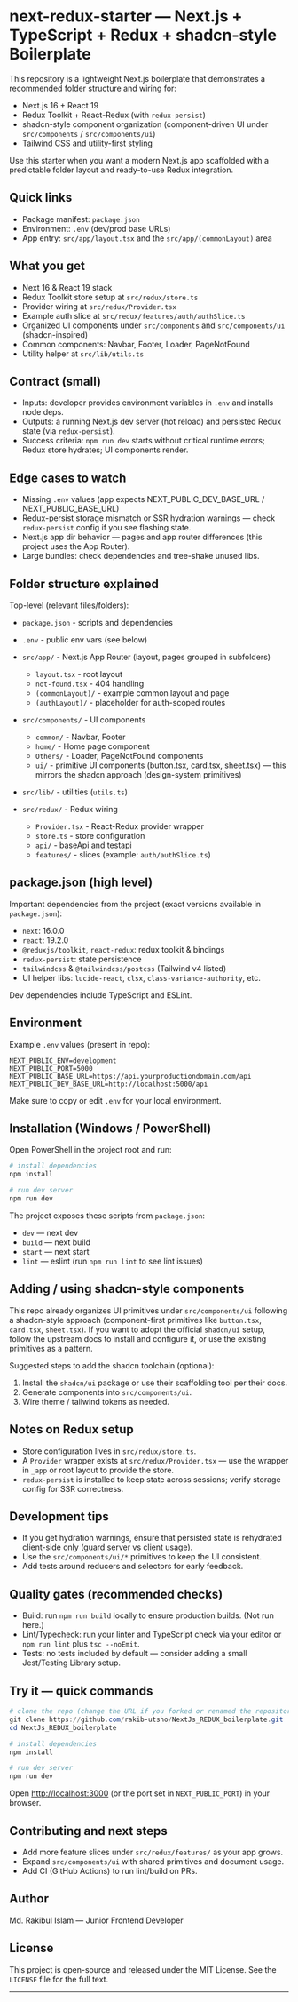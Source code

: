 # next-redux-starter — Next.js + TypeScript + Redux + shadcn-style Boilerplate

This repository is a lightweight Next.js boilerplate that demonstrates a recommended folder structure and wiring for:

- Next.js 16 + React 19
- Redux Toolkit + React-Redux (with `redux-persist`)
- shadcn-style component organization (component-driven UI under `src/components` / `src/components/ui`)
- Tailwind CSS and utility-first styling

Use this starter when you want a modern Next.js app scaffolded with a predictable folder layout and ready-to-use Redux integration.

## Quick links

- Package manifest: `package.json`
- Environment: `.env` (dev/prod base URLs)
- App entry: `src/app/layout.tsx` and the `src/app/(commonLayout)` area

## What you get

- Next 16 & React 19 stack
- Redux Toolkit store setup at `src/redux/store.ts`
- Provider wiring at `src/redux/Provider.tsx`
- Example auth slice at `src/redux/features/auth/authSlice.ts`
- Organized UI components under `src/components` and `src/components/ui` (shadcn-inspired)
- Common components: Navbar, Footer, Loader, PageNotFound
- Utility helper at `src/lib/utils.ts`

## Contract (small)

- Inputs: developer provides environment variables in `.env` and installs node deps.
- Outputs: a running Next.js dev server (hot reload) and persisted Redux state (via `redux-persist`).
- Success criteria: `npm run dev` starts without critical runtime errors; Redux store hydrates; UI components render.

## Edge cases to watch

- Missing `.env` values (app expects NEXT_PUBLIC_DEV_BASE_URL / NEXT_PUBLIC_BASE_URL)
- Redux-persist storage mismatch or SSR hydration warnings — check `redux-persist` config if you see flashing state.
- Next.js app dir behavior — pages and app router differences (this project uses the App Router).
- Large bundles: check dependencies and tree-shake unused libs.

## Folder structure explained

Top-level (relevant files/folders):

- `package.json` - scripts and dependencies
- `.env` - public env vars (see below)
- `src/app/` - Next.js App Router (layout, pages grouped in subfolders)
  - `layout.tsx` - root layout
  - `not-found.tsx` - 404 handling
  - `(commonLayout)/` - example common layout and page
  - `(authLayout)/` - placeholder for auth-scoped routes

- `src/components/` - UI components
  - `common/` - Navbar, Footer
  - `home/` - Home page component
  - `Others/` - Loader, PageNotFound components
  - `ui/` - primitive UI components (button.tsx, card.tsx, sheet.tsx) — this mirrors the shadcn approach (design-system primitives)

- `src/lib/` - utilities (`utils.ts`)
- `src/redux/` - Redux wiring
  - `Provider.tsx` - React-Redux provider wrapper
  - `store.ts` - store configuration
  - `api/` - baseApi and testapi
  - `features/` - slices (example: `auth/authSlice.ts`)

## package.json (high level)

Important dependencies from the project (exact versions available in `package.json`):

- `next`: 16.0.0
- `react`: 19.2.0
- `@reduxjs/toolkit`, `react-redux`: redux toolkit & bindings
- `redux-persist`: state persistence
- `tailwindcss` & `@tailwindcss/postcss` (Tailwind v4 listed)
- UI helper libs: `lucide-react`, `clsx`, `class-variance-authority`, etc.

Dev dependencies include TypeScript and ESLint.

## Environment

Example `.env` values (present in repo):

```text
NEXT_PUBLIC_ENV=development
NEXT_PUBLIC_PORT=5000
NEXT_PUBLIC_BASE_URL=https://api.yourproductiondomain.com/api
NEXT_PUBLIC_DEV_BASE_URL=http://localhost:5000/api
```

Make sure to copy or edit `.env` for your local environment.

## Installation (Windows / PowerShell)

Open PowerShell in the project root and run:

```powershell
# install dependencies
npm install

# run dev server
npm run dev
```

The project exposes these scripts from `package.json`:

- `dev` — next dev
- `build` — next build
- `start` — next start
- `lint` — eslint (run `npm run lint` to see lint issues)

## Adding / using shadcn-style components

This repo already organizes UI primitives under `src/components/ui` following a shadcn-style approach (component-first primitives like `button.tsx`, `card.tsx`, `sheet.tsx`). If you want to adopt the official `shadcn/ui` setup, follow the upstream docs to install and configure it, or use the existing primitives as a pattern.

Suggested steps to add the shadcn toolchain (optional):

1. Install the `shadcn/ui` package or use their scaffolding tool per their docs.
2. Generate components into `src/components/ui`.
3. Wire theme / tailwind tokens as needed.

## Notes on Redux setup

- Store configuration lives in `src/redux/store.ts`.
- A `Provider` wrapper exists at `src/redux/Provider.tsx` — use the wrapper in `_app` or root layout to provide the store.
- `redux-persist` is installed to keep state across sessions; verify storage config for SSR correctness.

## Development tips

- If you get hydration warnings, ensure that persisted state is rehydrated client-side only (guard server vs client usage).
- Use the `src/components/ui/*` primitives to keep the UI consistent.
- Add tests around reducers and selectors for early feedback.

## Quality gates (recommended checks)

- Build: run `npm run build` locally to ensure production builds. (Not run here.)
- Lint/Typecheck: run your linter and TypeScript check via your editor or `npm run lint` plus `tsc --noEmit`.
- Tests: no tests included by default — consider adding a small Jest/Testing Library setup.

## Try it — quick commands

```powershell
# clone the repo (change the URL if you forked or renamed the repository)
git clone https://github.com/rakib-utsho/NextJs_REDUX_boilerplate.git
cd NextJs_REDUX_boilerplate

# install dependencies
npm install

# run dev server
npm run dev
```

Open <http://localhost:3000> (or the port set in `NEXT_PUBLIC_PORT`) in your browser.

## Contributing and next steps

- Add more feature slices under `src/redux/features/` as your app grows.
- Expand `src/components/ui` with shared primitives and document usage.
- Add CI (GitHub Actions) to run lint/build on PRs.

## Author

Md. Rakibul Islam — Junior Frontend Developer

## License

This project is open-source and released under the MIT License. See the `LICENSE` file for the full text.

---
